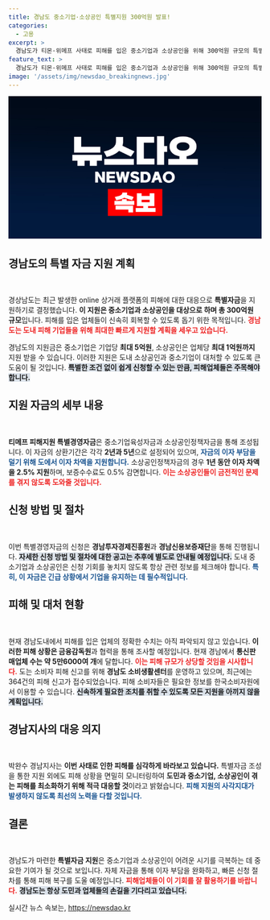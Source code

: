 ```yaml
---
title: 경남도 중소기업·소상공인 특별지원 300억원 발표!
categories:
  - 고용
excerpt: >
  경남도가 티몬·위메프 사태로 피해를 입은 중소기업과 소상공인을 위해 300억원 규모의 특별 자금을 지원합니다. 최대 5억원과 1억원까지 지원받을 기회를 놓치지 마세요!
feature_text: >
  경남도가 티몬·위메프 사태로 피해를 입은 중소기업과 소상공인을 위해 300억원 규모의 특별 자금을 지원합니다. 최대 5억원과 1억원까지 지원받을 기회를 놓치지 마세요!
image: '/assets/img/newsdao_breakingnews.jpg'
---
```


<p><img src="/assets/img/newsdao_breakingnews.jpg" alt="bookingtag 속보" /></p>

<h2 data-ke-size="size26">경남도의 특별 자금 지원 계획</h2>

<p data-ke-size="size16">&nbsp;</p>

<p>경상남도는 최근 발생한 online 상거래 플랫폼의 피해에 대한 대응으로 <strong>특별자금</strong>을 지원하기로 결정했습니다. <strong>이 지원은 중소기업과 소상공인을 대상으로 하며 총 300억원 규모</strong>입니다. 피해를 입은 업체들이 신속히 회복할 수 있도록 돕기 위한 목적입니다. <b><span style="color: #ee2323;">경남도는 도내 피해 기업들을 위해 최대한 빠르게 지원할 계획을 세우고 있습니다.</span></b> </p>

<p>경남도의 지원금은 중소기업은 기업당 <strong>최대 5억원</strong>, 소상공인은 업체당 <strong>최대 1억원까지</strong> 지원 받을 수 있습니다. 이러한 지원은 도내 소상공인과 중소기업이 대처할 수 있도록 큰 도움이 될 것입니다. <b><span style="background-color: #21538527;">특별한 조건 없이 쉽게 신청할 수 있는 만큼, 피해업체들은 주목해야 합니다.</span></b></p>

<h2 data-ke-size="size26">지원 자금의 세부 내용</h2>

<p data-ke-size="size16">&nbsp;</p>

<p><strong>티메프 피해지원 특별경영자금</strong>은 중소기업육성자금과 소상공인정책자금을 통해 조성됩니다. 이 자금의 상환기간은 각각 <strong>2년과 5년</strong>으로 설정되어 있으며, <b><span style="color: #1a5490;">자금의 이자 부담을 덜기 위해 도에서 이자 차액을 지원합니다.</span></b> 소상공인정책자금의 경우 <strong>1년 동안 이자 차액을 2.5% 지원</strong>하며, 보증수수료도 0.5% 감면합니다. <b><span style="color: #ee2323;">이는 소상공인들이 금전적인 문제를 겪지 않도록 도와줄 것입니다.</span></b></p>

<h2 data-ke-size="size26">신청 방법 및 절차</h2>

<p data-ke-size="size16">&nbsp;</p>

<p>이번 특별경영자금의 신청은 <strong>경남투자경제진흥원</strong>과 <strong>경남신용보증재단</strong>을 통해 진행됩니다. <b><span style="background-color: #21538527;">자세한 신청 방법 및 절차에 대한 공고는 추후에 별도로 안내될 예정입니다.</span></b> 도내 중소기업과 소상공인은 신청 기회를 놓치지 않도록 항상 관련 정보를 체크해야 합니다. <b><span style="color: #1a5490;">특히, 이 자금은 긴급 상황에서 기업을 유지하는 데 필수적입니다.</span></b></p>

<h2 data-ke-size="size26">피해 및 대처 현황</h2>

<p data-ke-size="size16">&nbsp;</p>

<p>현재 경남도내에서 피해를 입은 업체의 정확한 수치는 아직 파악되지 않고 있습니다. <strong>이러한 피해 상황은 금융감독원</strong>과 협력을 통해 조사할 예정입니다. 현재 경남에서 <strong>통신판매업체 수는 약 5만6000여 개</strong>에 달합니다. <b><span style="color: #ee2323;">이는 피해 규모가 상당할 것임을 시사합니다.</span></b> 도는 소비자 피해 신고를 위해 <strong>경남도 소비생활센터</strong>를 운영하고 있으며, 최근에는 364건의 피해 신고가 접수되었습니다. 피해 소비자들은 필요한 정보를 한국소비자원에서 이용할 수 있습니다. <b><span style="background-color: #21538527;">신속하게 필요한 조치를 취할 수 있도록 모든 지원을 아끼지 않을 계획입니다.</span></b></p>

<h2 data-ke-size="size26">경남지사의 대응 의지</h2>

<p data-ke-size="size16">&nbsp;</p>

<p>박완수 경남지사는 <strong>이번 사태로 인한 피해를 심각하게 바라보고 있습니다.</strong> 특별자금 조성을 통한 지원 외에도 피해 상황을 면밀히 모니터링하여 <strong>도민과 중소기업, 소상공인이 겪는 피해를 최소화하기 위해 적극 대응할 것</strong>이라고 밝혔습니다. <b><span style="color: #1a5490;">피해 지원의 사각지대가 발생하지 않도록 최선의 노력을 다할 것입니다.</span></b> </p>

<h2 data-ke-size="size26">결론</h2>

<p data-ke-size="size16">&nbsp;</p>

<p>경남도가 마련한 <strong>특별자금 지원</strong>은 중소기업과 소상공인이 어려운 시기를 극복하는 데 중요한 기여가 될 것으로 보입니다. 자체 자금을 통해 이자 부담을 완화하고, 빠른 신청 절차를 통해 피해 복구를 도울 예정입니다. <b><span style="color: #ee2323;">피해업체들이 이 기회를 잘 활용하기를 바랍니다.</span></b> <b><span style="background-color: #21538527;">경남도는 항상 도민과 업체들의 손길을 기다리고 있습니다.</span></b></p>
실시간 뉴스 속보는, <a href="https://newsdao.kr" rel="dofollow">https://newsdao.kr</a>


